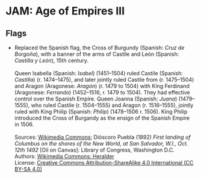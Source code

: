 # JAM: Age of Empires III

## Flags
* Replaced the Spanish flag, the Cross of Burgundy (Spanish: *Cruz de Borgoña*), with a banner of the arms of Castile and León (Spanish: *Castilla y León*), 15th century.<br><br>
Queen Isabella (Spanish: *Isabel*) (1451–1504) ruled Castile (Spanish: *Castilla*) (r. 1474–1475), and later jointly ruled Castile from (r. 1475–1504) and Aragon (Aragonese: *Aragón*) (r. 1479 to 1504) with King Ferdinand (Aragonese: *Ferrando*) (1452–1516, r. 1479 to 1504). They had effective control over the Spanish Empire. Queen Joanna (Spanish: *Juana*) (1479–1555), who ruled Castile (r. 1504–1555) and Aragon (r. 1516–1555), jointly ruled with King Philip (Spanish: *Philip*) (1478–1506 r. 1506). King Philip introduced the Cross of Burgandy as the ensign of the Spanish Empire in 1506.<br><br>
Sources: [Wikimedia Commons](https://commons.wikimedia.org/wiki/File:Royal_Banner_of_the_Crown_of_Castille_(15th_Century_Style).svg); Dióscoro Puebla (1892) *First landing of Columbus on the shores of the New World, at San Salvador, W.I., Oct. 12th 1492* \[Oil on Canvas\]: Library of Congress, Washington D.C.<br>
Authors: [Wikimedia Commons: Heralder](https://commons.wikimedia.org/wiki/User:Heralder)<br>
License: [Creative Commons Attribution-ShareAlike 4.0 International (CC BY-SA 4.0)](https://creativecommons.org/licenses/by-sa/4.0/)
